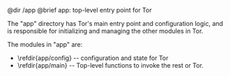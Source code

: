 @dir /app
@brief app: top-level entry point for Tor

The "app" directory has Tor's main entry point and configuration logic,
and is responsible for initializing and managing the other modules in
Tor.

The modules in "app" are:

   - \refdir{app/config} -- configuration and state for Tor
   - \refdir{app/main} -- Top-level functions to invoke the rest or Tor.
